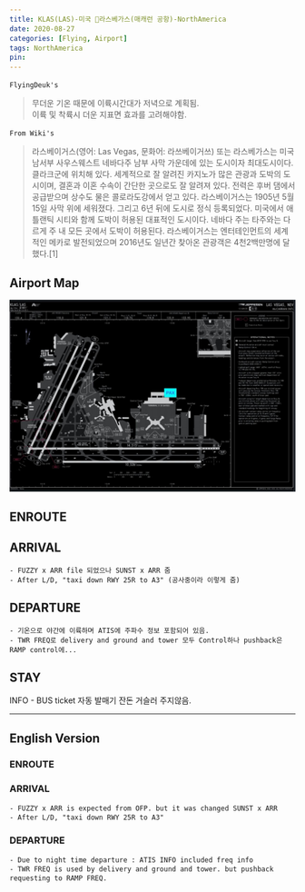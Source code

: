 ```yaml
---
title: KLAS(LAS)-미국 라스베가스(매캐런 공항)-NorthAmerica
date: 2020-08-27
categories: [Flying, Airport]
tags: NorthAmerica
pin:
---
```


`FlyingDeuk's`
>무더운 기온 때문에 이륙시간대가 저녁으로 계획됨. <br>
이륙 및 착륙시 더운 지표면 효과를 고려해야함.

`From Wiki's`
>라스베이거스(영어: Las Vegas, 문화어: 라쓰베이거쓰) 또는 라스베가스는 미국 남서부 사우스웨스트 네바다주 남부 사막 가운데에 있는 도시이자 최대도시이다. 클라크군에 위치해 있다. 세계적으로 잘 알려진 카지노가 많은 관광과 도박의 도시이며, 결혼과 이혼 수속이 간단한 곳으로도 잘 알려져 있다. 전력은 후버 댐에서 공급받으며 상수도 물은 콜로라도강에서 얻고 있다. 라스베이거스는 1905년 5월 15일 사막 위에 세워졌다. 그리고 6년 뒤에 도시로 정식 등록되었다. 미국에서 애틀랜틱 시티와 함께 도박이 허용된 대표적인 도시이다. 네바다 주는 타주와는 다르게 주 내 모든 곳에서 도박이 허용된다. 라스베이거스는 엔터테인먼트의 세계적인 메카로 발전되었으며 2016년도 일년간 찾아온 관광객은 4천2백만명에 달했다.[1]

## Airport Map
![las](/img/flying/airport/las_ap.jpg)

## ENROUTE


## ARRIVAL
	- FUZZY x ARR file 되었으나 SUNST x ARR 줌
	- After L/D, "taxi down RWY 25R to A3" (공사중이라 이렇게 줌)


## DEPARTURE
	- 기온으로 야간에 이륙하며 ATIS에 주파수 정보 포함되어 있음.
	- TWR FREQ로 delivery and ground and tower 모두 Control하나 pushback은 RAMP control에...

## STAY
INFO
	- BUS ticket 자동 발매기 잔돈 거슬러 주지않음.


---------
## English Version

### ENROUTE


### ARRIVAL
	- FUZZY x ARR is expected from OFP. but it was changed SUNST x ARR
	- After L/D, "taxi down RWY 25R to A3"




### DEPARTURE
	- Due to night time departure : ATIS INFO included freq info
	- TWR FREQ is used by delivery and ground and tower. but pushback requesting to RAMP FREQ.
